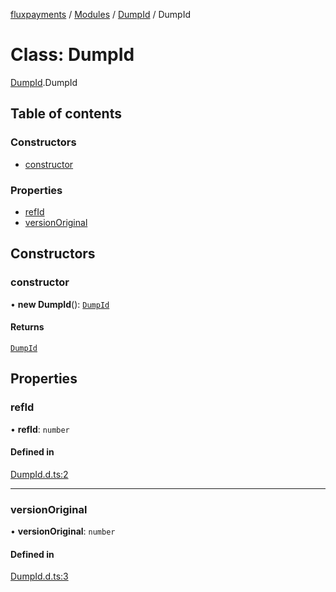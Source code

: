 [fluxpayments](../README.md) / [Modules](../modules.md) / [DumpId](../modules/DumpId.md) / DumpId

# Class: DumpId

[DumpId](../modules/DumpId.md).DumpId

## Table of contents

### Constructors

- [constructor](DumpId.DumpId.md#constructor)

### Properties

- [refId](DumpId.DumpId.md#refid)
- [versionOriginal](DumpId.DumpId.md#versionoriginal)

## Constructors

### constructor

• **new DumpId**(): [`DumpId`](DumpId.DumpId.md)

#### Returns

[`DumpId`](DumpId.DumpId.md)

## Properties

### refId

• **refId**: `number`

#### Defined in

[DumpId.d.ts:2](https://github.com/fluxpayments1/fluxpayments_api_ts/blob/c1b9534f08eb16f91e1af934a2305ffa69c7b824/src/types/flux_types/DumpId.d.ts#L2)

___

### versionOriginal

• **versionOriginal**: `number`

#### Defined in

[DumpId.d.ts:3](https://github.com/fluxpayments1/fluxpayments_api_ts/blob/c1b9534f08eb16f91e1af934a2305ffa69c7b824/src/types/flux_types/DumpId.d.ts#L3)
